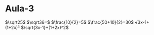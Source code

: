 # Aula-3
$\sqrt25$
$\sqrt36=$
$\frac{10}{2}=5$
$\frac{50+10}{2}=30$
√3x-1+(1+2x)²
$\sqrt{3x-1}+(1+2x)^2$
